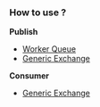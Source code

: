 ### How to use ?

**Publish**
  - [Worker Queue](publisher/worker_queue.go)
  - [Generic Exchange](publisher/exchange.go)

**Consumer**
  - [Generic Exchange](simple-consumer/exchange.go)
